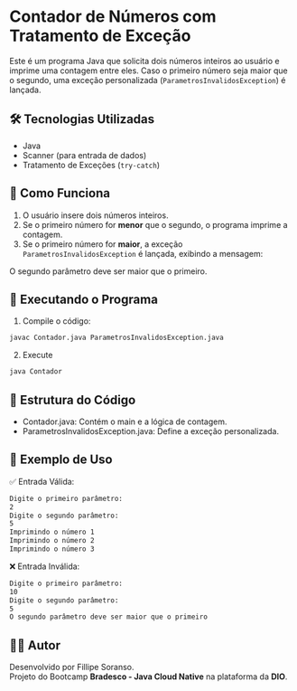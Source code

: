 # Contador de Números com Tratamento de Exceção

Este é um programa Java que solicita dois números inteiros ao usuário e imprime uma contagem entre eles. Caso o primeiro número seja maior que o segundo, uma exceção personalizada (`ParametrosInvalidosException`) é lançada.

## 🛠 Tecnologias Utilizadas
- Java
- Scanner (para entrada de dados)
- Tratamento de Exceções (`try-catch`)

## 📌 Como Funciona
1. O usuário insere dois números inteiros.
2. Se o primeiro número for **menor** que o segundo, o programa imprime a contagem.
3. Se o primeiro número for **maior**, a exceção `ParametrosInvalidosException` é lançada, exibindo a mensagem:

O segundo parâmetro deve ser maior que o primeiro.

## 🚀 Executando o Programa
1. Compile o código:
```sh
javac Contador.java ParametrosInvalidosException.java
```
2. Execute
```sh
java Contador
```

## 📄 Estrutura do Código
- Contador.java: Contém o main e a lógica de contagem.
- ParametrosInvalidosException.java: Define a exceção personalizada.

## 📢 Exemplo de Uso
✅ Entrada Válida:
```sh
Digite o primeiro parâmetro:
2
Digite o segundo parâmetro:
5
Imprimindo o número 1
Imprimindo o número 2
Imprimindo o número 3
```
❌ Entrada Inválida:
```sh
Digite o primeiro parâmetro:
10
Digite o segundo parâmetro:
5
O segundo parâmetro deve ser maior que o primeiro
```

## 👨‍💻 Autor
Desenvolvido por Fillipe Soranso.  
Projeto do Bootcamp **Bradesco - Java Cloud Native** na plataforma da **DIO**.

